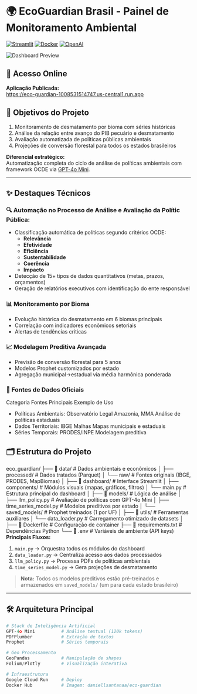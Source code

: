 # 🌍 EcoGuardian Brasil - Painel de Monitoramento Ambiental

[![Streamlit](https://img.shields.io/badge/Streamlit-FF4B4B?style=for-the-badge&logo=Streamlit&logoColor=white)](https://eco-guardian-1008531514747.us-central1.run.app)
[![Docker](https://img.shields.io/badge/Docker-2496ED?style=for-the-badge&logo=docker&logoColor=white)](https://hub.docker.com/r/daniellsantanaa/eco-guardian)
[![OpenAI](https://img.shields.io/badge/GPT-4o_Mini-412991?style=for-the-badge&logo=openai&logoColor=white)](https://openai.com/index/gpt-4o-mini-advancing-cost-efficient-intelligence/)

![Dashboard Preview](https://raw.githubusercontent.com/daniell-santana/eco_guardian_br/main/assets/dashboard_preview.png)

## 🚀 Acesso Online
**Aplicação Publicada:**  
https://eco-guardian-1008531514747.us-central1.run.app

## 🎯 Objetivos do Projeto
1. Monitoramento de desmatamento por bioma com séries históricas
2. Análise da relação entre avanço do PIB pecuário e desmatamento
3. Avaliação automatizada de políticas públicas ambientais
4. Projeções de conversão florestal para todos os estados brasileiros

**Diferencial estratégico:**  
Automatização completa do ciclo de análise de políticas ambientais com framework OCDE via [GPT-4o Mini](https://openai.com/index/gpt-4o-mini-advancing-cost-efficient-intelligence/).

---

## ✨ Destaques Técnicos
### 🔍 Automação no Processo de Análise e Avaliação da Polític Pública:
- Classificação automática de políticas segundo critérios OCDE:
  - **Relevância**
  - **Efetividade** 
  - **Eficiência**
  - **Sustentabilidade**
  - **Coerência**
  - **Impacto**
- Detecção de 15+ tipos de dados quantitativos (metas, prazos, orçamentos)
- Geração de relatórios executivos com identificação do ente responsável

### 📊 Monitoramento por Bioma
- Evolução histórica do desmatamento em 6 biomas principais
- Correlação com indicadores econômicos setoriais
- Alertas de tendências críticas

### 📈 Modelagem Preditiva Avançada
- Previsão de conversão florestal para 5 anos
- Modelos Prophet customizados por estado
- Agregação municipal->estadual via média harmônica ponderada

### 📂 Fontes de Dados Oficiais
Categoria	Fontes Principais	Exemplo de Uso
- Políticas Ambientais:	Observatório Legal Amazonia, MMA	Análise de políticas estaduais
- Dados Territoriais:	IBGE Malhas	Mapas municipais e estaduais
- Séries Temporais:	PRODES/INPE	Modelagem preditiva

## 🗂 Estrutura do Projeto
eco_guardian/
├── 📁 data/ # Dados ambientais e econômicos
│ ├── processed/ # Dados tratados (Parquet)
│ └── raw/ # Fontes originais (IBGE, PRODES, MapBiomas)
│
├── 📁 dashboard/ # Interface Streamlit
│ ├── components/ # Módulos visuais (mapas, gráficos, filtros)
│ └── main.py # Estrutura principal do dashboard
│
├── 📁 models/ # Lógica de análise
│ ├── llm_policy.py # Avaliação de políticas com GPT-4o Mini
│ ├── time_series_model.py # Modelos preditivos por estado
│ └── saved_models/ # Prophet treinados (1 por UF)
│
├── 📁 utils/ # Ferramentas auxiliares
│ └── data_loader.py # Carregamento otimizado de datasets
│
├── 📄 Dockerfile # Configuração de container
├── 📄 requirements.txt # Dependências Python
└── 📄 .env # Variáveis de ambiente (API keys)
**Principais Fluxos:**
1. `main.py` → Orquestra todos os módulos do dashboard
2. `data_loader.py` → Centraliza acesso aos dados processados
3. `llm_policy.py` → Processa PDFs de políticas ambientais
4. `time_series_model.py` → Gera projeções de desmatamento

> **Nota:** Todos os modelos preditivos estão pré-treinados e armazenados em `saved_models/` (um para cada estado brasileiro)
> 
---

## 🛠 Arquitetura Principal
```python
# Stack de Inteligência Artificial
GPT-4o Mini          # Análise textual (120k tokens)
PDFPlumber           # Extração de textos
Prophet              # Séries temporais

# Geo Processamento
GeoPandas            # Manipulação de shapes
Folium/Plotly        # Visualização interativa

# Infraestrutura
Google Cloud Run     # Deploy
Docker Hub           # Imagem: daniellsantanaa/eco-guardian
